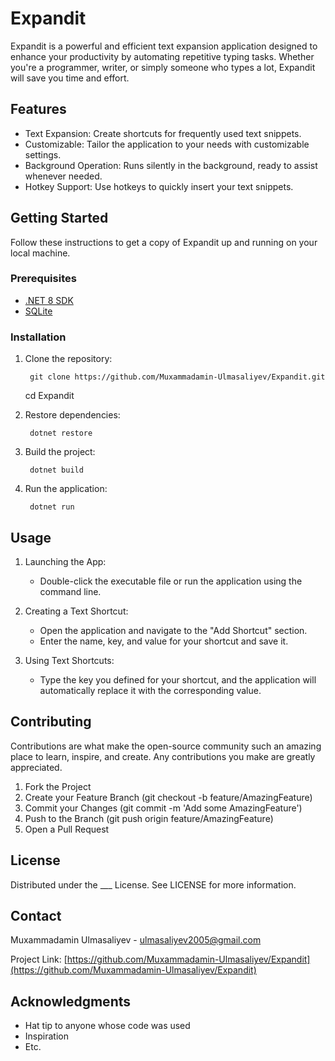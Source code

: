 # Expandit

Expandit is a powerful and efficient text expansion application designed to enhance your productivity by automating repetitive typing tasks. Whether you're a programmer, writer, or simply someone who types a lot, Expandit will save you time and effort.

## Features

- Text Expansion: Create shortcuts for frequently used text snippets.
- Customizable: Tailor the application to your needs with customizable settings.
- Background Operation: Runs silently in the background, ready to assist whenever needed.
- Hotkey Support: Use hotkeys to quickly insert your text snippets.

## Getting Started

Follow these instructions to get a copy of Expandit up and running on your local machine.

### Prerequisites

- [.NET 8 SDK](https://dotnet.microsoft.com/download/dotnet/8.0)
- [SQLite](https://www.sqlite.org/download.html)

### Installation

1. Clone the repository:

        git clone https://github.com/Muxammadamin-Ulmasaliyev/Expandit.git
    cd Expandit
    

2. Restore dependencies:

        dotnet restore
    

3. Build the project:

        dotnet build
    

4. Run the application:

        dotnet run
    

## Usage

1. Launching the App:
    - Double-click the executable file or run the application using the command line.

2. Creating a Text Shortcut:
    - Open the application and navigate to the "Add Shortcut" section.
    - Enter the name, key, and value for your shortcut and save it.

3. Using Text Shortcuts:
    - Type the key you defined for your shortcut, and the application will automatically replace it with the corresponding value.

## Contributing

Contributions are what make the open-source community such an amazing place to learn, inspire, and create. Any contributions you make are greatly appreciated.

1. Fork the Project
2. Create your Feature Branch (git checkout -b feature/AmazingFeature)
3. Commit your Changes (git commit -m 'Add some AmazingFeature')
4. Push to the Branch (git push origin feature/AmazingFeature)
5. Open a Pull Request

## License

Distributed under the ___ License. See LICENSE for more information.

## Contact

Muxammadamin Ulmasaliyev - ulmasaliyev2005@gmail.com

Project Link: [https://github.com/Muxammadamin-Ulmasaliyev/Expandit](https://github.com/Muxammadamin-Ulmasaliyev/Expandit)

## Acknowledgments

- Hat tip to anyone whose code was used
- Inspiration
- Etc.
